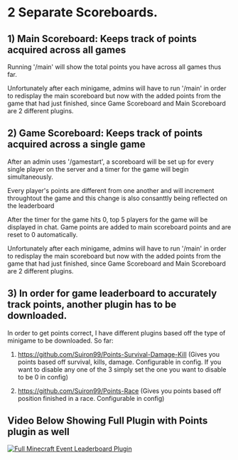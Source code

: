 # 2 Separate Scoreboards.

## 1) Main Scoreboard: Keeps track of points acquired across all games
Running '/main' will show the total points you have across all games thus far.

Unfortunately after each minigame, admins will have to run '/main' in order to redisplay the main scoreboard but now with the added points from the game that had just finished, since Game Scoreboard and Main Scoreboard are 2 different plugins.





## 2) Game Scoreboard: Keeps track of points acquired across a single game
After an admin uses '/gamestart', a scoreboard will be set up for every single player on the server and a timer for the game will begin simultaneously. 

Every player's points are different from one another and will increment throughtout the game and this change is also consanttly being reflected on the leaderboard

After the timer for the game hits 0, top 5 players for the game will be displayed in chat. Game points are added to main scoreboard points and are reset to 0 automatically.

Unfortunately after each minigame, admins will have to run '/main' in order to redisplay the main scoreboard but now with the added points from the game that had just finished, since Game Scoreboard and Main Scoreboard are 2 different plugins.





## 3) In order for game leaderboard to accurately track points, another plugin has to be downloaded.

In order to get points correct, I have different plugins based off the type of minigame to be downloaded. So far:

1) https://github.com/Suiron99/Points-Survival-Damage-Kill (Gives you points based off survival, kills, damage. Configurable in config. If you want to disable any one of the 3 simply set the one you want to disable to be 0 in config)





2) https://github.com/Suiron99/Points-Race (Gives you points based off position finished in a race. Configurable in config)






## Video Below Showing Full Plugin with Points plugin as well



[![Full Minecraft Event Leaderboard Plugin](https://i9.ytimg.com/vi_webp/4sTqswF47HI/mq2.webp?sqp=CKC7_rAG-oaymwEmCMACELQB8quKqQMa8AEB-AH-CYAC0AWKAgwIABABGDsgZSgoMA8=&rs=AOn4CLA8Ddto9xHy0dwWT8ULPkuZJIlXmw)](https://youtu.be/4sTqswF47HI "Full Minecraft Event Leaderboard Plugin")
